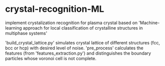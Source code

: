 # crystal-recognition-ML
implement crystalization recognition for plasma crystal based on 'Machine-learning approach for local classification of crystalline structures in multiphase systems'

'build_crystal_lattice.py' simulates crystal lattice of different structures (fcc, bcc or hcp) with desired level of noise. 
'pre_process' calculates the features (from 'features_extraction.py') and distinguishes the boundary particles whose voronoi cell is not complete. 
